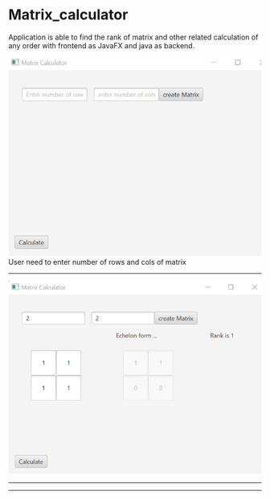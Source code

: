 # Matrix_calculator
Application is able to find the rank of matrix and other related calculation of any order with frontend as JavaFX and java as backend.

<img src="https://github.com/codeasarjun/matrix_calculator/blob/main/img/matrix_home.png"><br>
User need to enter number of rows and cols of matrix 
<hr> 

<img src="https://github.com/codeasarjun/matrix_calculator/blob/main/img/matrix_output.png"><br>
<hr>



<hr>

